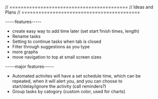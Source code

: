 // ==========================================
// Ideas and Plans
// ==========================================

-----features-----
- create easy way to add time later (set start finish times, length)
- Rename tasks
- Setting to continue tasks when tab is closed
- Filter through suggestions as you type
- more graphs
- move navigation to top at small screen sizes


-----major features-----
- Automated activites will have a set schedule time, which can be repeated, when it will alert you, and you can choose to start/delay/ignore the activity (call reminders?)
- Group tasks by catogory (custom color, used for charts)